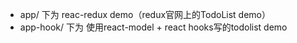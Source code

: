  - app/ 下为 reac-redux demo（redux官网上的TodoList demo）
 - app-hook/ 下为 使用react-model + react hooks写的todolist demo
